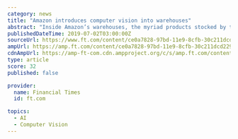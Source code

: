 ```yaml
---
category: news
title: "Amazon introduces computer vision into warehouses"
abstract: "Inside Amazon’s warehouses, the myriad products stocked by the online retailer sit jumbled together in yellow bins, toothbrushes next to electric fans next to school textbooks. Until now, Amazon’s workers have scanned the barcodes on each product and ..."
publishedDateTime: 2019-07-02T03:00:00Z
sourceUrl: https://www.ft.com/content/ce0a7828-97bd-11e9-8cfb-30c211dcd229
ampUrl: https://amp.ft.com/content/ce0a7828-97bd-11e9-8cfb-30c211dcd229
cdnAmpUrl: https://amp-ft-com.cdn.ampproject.org/c/s/amp.ft.com/content/ce0a7828-97bd-11e9-8cfb-30c211dcd229
type: article
score: 32
published: false

provider:
  name: Financial Times
  id: ft.com

topics:
  - AI
  - Computer Vision
---
```

